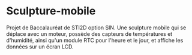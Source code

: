 # Sculpture-mobile
Projet de Baccalauréat de STI2D option SIN. Une sculpture mobile qui se déplace avec un moteur, possède des capteurs de températures et d'humidité, ainsi qu'un module RTC pour l'heure et le jour, et affiche les données sur un écran LCD.
